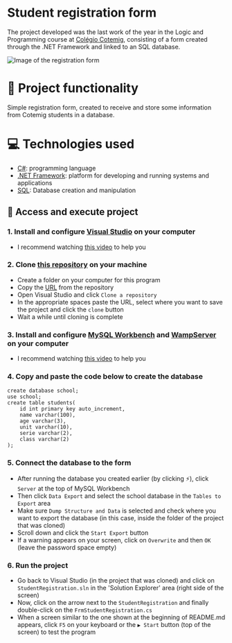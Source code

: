 # Student registration form
The project developed was the last work of the year in the Logic and Programming course at [Colégio Cotemig](https://www.cotemig.com.br/), consisting of a form created through the .NET Framework and linked to an SQL database.

![Image of the registration form](https://user-images.githubusercontent.com/96635074/205149428-84593829-7b32-45b3-a85a-a391cf26d315.png)

# 🔨 Project functionality
Simple registration form, created to receive and store some information from Cotemig students in a database.

# 💻 Technologies used 
* [C#](https://learn.microsoft.com/pt-br/dotnet/csharp/): programming language
* [.NET Framework](https://learn.microsoft.com/pt-br/dotnet/framework/): platform for developing and running systems and applications
* [SQL](https://www.oracle.com/br/database/technologies/appdev/sql.html): Database creation and manipulation

## 📁 Access and execute project
### 1. Install and configure [Visual Studio](https://visualstudio.microsoft.com/pt-br/downloads/) on your computer
* I recommend watching [this video](https://www.youtube.com/watch?v=KKaDlo1I21Y) to help you

### 2. Clone [this repository](https://github.com/ArturColen/StudentRegistration) on your machine
* Create a folder on your computer for this program
* Copy the [URL](https://github.com/ArturColen/StudentRegistration.git) from the repository
* Open Visual Studio and click `Clone a repository`
* In the appropriate spaces paste the URL, select where you want to save the project and click the `clone` button
* Wait a while until cloning is complete

### 3. Install and configure [MySQL Workbench](https://youtu.be/a5ul8o76Hqw) and [WampServer](https://www.youtube.com/watch?v=1cnXP8uw5gI) on your computer 
* I recommend watching [this video](https://www.youtube.com/watch?v=KKaDlo1I21Y) to help you

### 4. Copy and paste the code below to create the database
```
create database school;
use school;
create table students(
	id int primary key auto_increment,
	name varchar(100),
	age varchar(3),
	unit varchar(10),
	serie varchar(2),
	class varchar(2)
);
```

### 5. Connect the database to the form
* After running the database you created earlier (by clicking ⚡), click `Server` at the top of MySQL Workbench
* Then click `Data Export` and select the school database in the `Tables to Export` area
* Make sure `Dump Structure and Data` is selected and check where you want to export the database (in this case, inside the folder of the project that was cloned)
* Scroll down and click the `Start Export` button
* If a warning appears on your screen, click on `Overwrite` and then `OK` (leave the password space empty)

### 6. Run the project
* Go back to Visual Studio (in the project that was cloned) and click on `StudentRegistration.sln` in the 'Solution Explorer' area (right side of the screen) 
* Now, click on the arrow next to the `StudentRegistration` and finally double-click on the `FrmStudentRegistration.cs`
* When a screen similar to the one shown at the beginning of README.md appears, click `F5` on your keyboard or the `▶️ Start` button (top of the screen) to test the program
